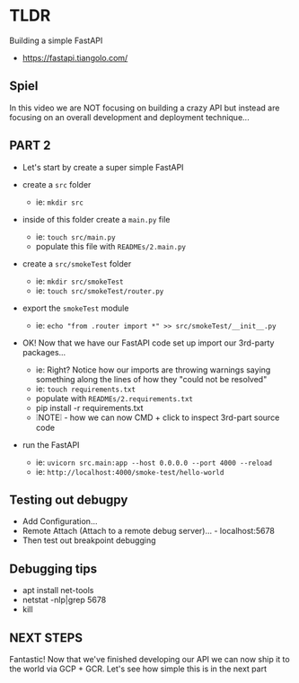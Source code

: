 # TLDR

Building a simple FastAPI

- https://fastapi.tiangolo.com/

## Spiel

In this video we are NOT focusing on building a crazy API but instead are focusing on an overall development and deployment technique...

## PART 2

- Let's start by create a super simple FastAPI
- create a `src` folder
    - ie: `mkdir src`
- inside of this folder create a `main.py` file
    - ie: `touch src/main.py`
    - populate this file with `READMEs/2.main.py`
- create a `src/smokeTest` folder
    - ie: `mkdir src/smokeTest`
    - ie: `touch src/smokeTest/router.py`
- export the `smokeTest` module
    - ie: `echo "from .router import *" >> src/smokeTest/__init__.py`

- OK! Now that we have our FastAPI code set up import our 3rd-party packages...
    - ie: Right? Notice how our imports are throwing warnings saying something along the lines of how they "could not be resolved"
    - ie: `touch requirements.txt`
    - populate with `READMEs/2.requirements.txt`
    - pip install -r requirements.txt
    - ❕NOTE❕ - how we can now CMD + click to inspect 3rd-part source code 

- run the FastAPI
    - ie: `uvicorn src.main:app --host 0.0.0.0 --port 4000 --reload`
    - ie: `http://localhost:4000/smoke-test/hello-world`

## Testing out debugpy

- Add Configuration...
- Remote Attach (Attach to a remote debug server)...
        - localhost:5678
- Then test out breakpoint debugging

## Debugging tips

- apt install net-tools
- netstat -nlp|grep 5678
- kill <PID>

## NEXT STEPS

Fantastic! Now that we've finished developing our API we can now ship it to the world via GCP + GCR. Let's see how simple this is in the next part